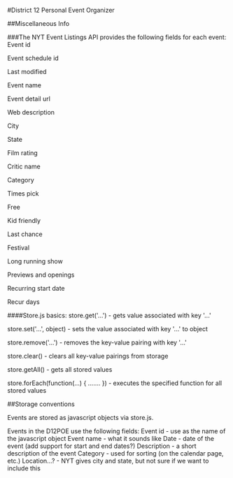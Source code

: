 #District 12 Personal Event Organizer

##Miscellaneous Info

###The NYT Event Listings API provides the following fields for each event:
Event id

Event schedule id

Last modified

Event name

Event detail url

Web description

City

State

Film rating

Critic name

Category

Times pick

Free

Kid friendly

Last chance

Festival

Long running show

Previews and openings

Recurring start date

Recur days

####Store.js basics:
store.get('...') - gets value associated with key '...'

store.set('...', object) - sets the value associated with key '...' to object

store.remove('...') - removes the key-value pairing with key '...'

store.clear() - clears all key-value pairings from storage

store.getAll() - gets all stored values

store.forEach(function(...) { ....... }) - executes the specified function for
	all stored values

##Storage conventions

Events are stored as javascript objects via store.js.

Events in the D12POE use the following fields:
Event id - use as the name of the javascript object
Event name - what it sounds like
Date - date of the event (add support for start and end dates?)
Description - a short description of the event
Category - used for sorting (on the calendar page, etc.)
Location...? - NYT gives city and state, but not sure if we want to include this
